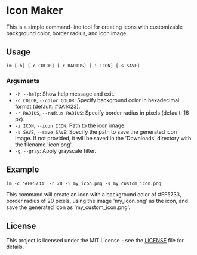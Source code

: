 # Icon Maker

This is a simple command-line tool for creating icons with customizable background color, border radius, and icon image.

## Usage

```
im [-h] [-c COLOR] [-r RADIUS] [-i ICON] [-s SAVE]
```

### Arguments

* `-h`, `--help`: Show help message and exit.
* `-c COLOR`, `--color COLOR`: Specify background color in hexadecimal format (default: #0A1423).
* `-r RADIUS`, `--radius RADIUS`: Specify border radius in pixels (default: 16 px).
* `-i ICON`, `--icon ICON`: Path to the icon image.
* `-s SAVE`, `--save SAVE`: Specify the path to save the generated icon image. If not provided, it will be saved in the 'Downloads' directory with the filename 'icon.png'.
* `-g`, `--gray`: Apply grayscale filter.

## Example

```
im -c '#FF5733' -r 20 -i my_icon.png -s my_custom_icon.png
```

This command will create an icon with a background color of #FF5733, border radius of 20 pixels, using the image 'my_icon.png' as the icon, and save the generated icon as 'my_custom_icon.png'.

## License

This project is licensed under the MIT License - see the [LICENSE](LICENSE) file for details.
